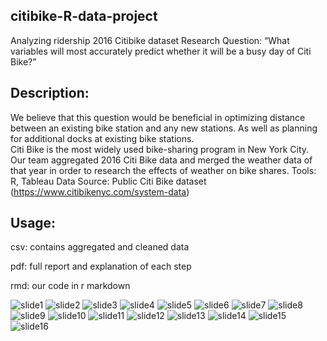 
## citibike-R-data-project
Analyzing ridership 2016 Citibike dataset
Research Question:  “What variables will most accurately predict whether it will be a busy day of Citi Bike?”

## Description: 
We believe that this question would be beneficial in optimizing distance between an existing bike station and any new stations. As well as planning for additional docks at existing bike stations.   
Citi Bike is the most widely used bike-sharing program in New York City. Our team aggregated 2016 Citi Bike data and merged the weather data of that year in order to research the effects of weather on bike shares. 
Tools: R, Tableau
Data Source: Public Citi Bike dataset (https://www.citibikenyc.com/system-data)

## Usage: 
csv: contains aggregated and cleaned data

pdf: full report and explanation of each step

rmd: our code in r markdown 

![slide1](https://user-images.githubusercontent.com/18384099/38464359-96f71c42-3ada-11e8-9d28-c3215d422de8.JPG)
![slide2](https://user-images.githubusercontent.com/18384099/38464360-9c82e560-3ada-11e8-8487-6b69ff0a6e85.JPG)
![slide3](https://user-images.githubusercontent.com/18384099/38464361-9c90dcf6-3ada-11e8-835a-003f9b9e1120.JPG)
![slide4](https://user-images.githubusercontent.com/18384099/38464362-9c9bfb22-3ada-11e8-8974-68cbc49bb4e1.JPG)
![slide5](https://user-images.githubusercontent.com/18384099/38464363-9ca897b0-3ada-11e8-8e58-6e8ca75a72c2.JPG)
![slide6](https://user-images.githubusercontent.com/18384099/38464364-9cb6c11e-3ada-11e8-889a-735b6a5654a8.JPG)
![slide7](https://user-images.githubusercontent.com/18384099/38464365-9cc8dd2c-3ada-11e8-82bf-f6aab23a6f7c.JPG)
![slide8](https://user-images.githubusercontent.com/18384099/38464366-9cd3f5d6-3ada-11e8-866c-cd770ee43d7f.JPG)
![slide9](https://user-images.githubusercontent.com/18384099/38464367-9ce318d6-3ada-11e8-972b-e2d9cb7a4f90.JPG)
![slide10](https://user-images.githubusercontent.com/18384099/38464368-9cf6da60-3ada-11e8-9fc4-bd77a16dc439.JPG)
![slide11](https://user-images.githubusercontent.com/18384099/38464369-9d0a2e12-3ada-11e8-8e9f-aa73359d6455.JPG)
![slide12](https://user-images.githubusercontent.com/18384099/38464370-9d15ba84-3ada-11e8-85d4-ce71b1d96672.JPG)
![slide13](https://user-images.githubusercontent.com/18384099/38464371-9d282c50-3ada-11e8-881b-17b173f4feb4.JPG)
![slide14](https://user-images.githubusercontent.com/18384099/38464372-9d3dace2-3ada-11e8-8291-1905bb187903.JPG)
![slide15](https://user-images.githubusercontent.com/18384099/38464373-9d5695ea-3ada-11e8-8edb-37813ac9bcda.JPG)
![slide16](https://user-images.githubusercontent.com/18384099/38464374-9d671208-3ada-11e8-839c-4d6a5ffd33d6.JPG)



